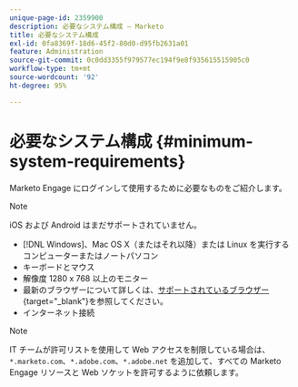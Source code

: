 ```yaml
---
unique-page-id: 2359900
description: 必要なシステム構成 – Marketo
title: 必要なシステム構成
exl-id: 0fa8369f-18d6-45f2-80d0-d95fb2631a01
feature: Administration
source-git-commit: 0c0dd3355f979577ec194f9e8f935615515905c0
workflow-type: tm+mt
source-wordcount: '92'
ht-degree: 95%

---
```


# 必要なシステム構成 {#minimum-system-requirements}

Marketo Engage にログインして使用するために必要なものをご紹介します。

>[!NOTE]
>
>iOS および Android はまだサポートされていません。

* [!DNL Windows]、Mac OS X（またはそれ以降）または Linux を実行するコンピューターまたはノートパソコン
* キーボードとマウス
* 解像度 1280 x 768 以上のモニター
* 最新のブラウザーについて詳しくは、[サポートされているブラウザー](/help/marketo/product-docs/administration/setup-administration/supported-browsers.md){target="_blank"}を参照してください。
* インターネット接続

>[!NOTE]
>
>IT チームが許可リストを使用して Web アクセスを制限している場合は、`*.marketo.com`、`*.adobe.com`、`*.adobe.net` を追加して、すべての Marketo Engage リソースと Web ソケットを許可するように依頼します。
